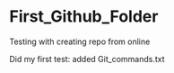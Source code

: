 # First_Github_Folder
Testing with creating repo from online

Did my first test: added Git_commands.txt
